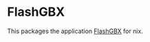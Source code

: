 # FlashGBX
This packages the application [FlashGBX](https://github.com/lesserkuma/FlashGBX) for nix.
